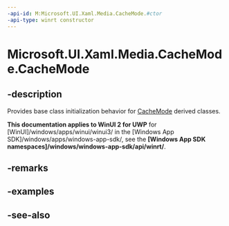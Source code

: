 ```yaml
---
-api-id: M:Microsoft.UI.Xaml.Media.CacheMode.#ctor
-api-type: winrt constructor
---
```


<!-- Method syntax
protected CacheMode()
-->

# Microsoft.UI.Xaml.Media.CacheMode.CacheMode

## -description
Provides base class initialization behavior for [CacheMode](cachemode.md) derived classes.

**This documentation applies to WinUI 2 for UWP** for [WinUI]/windows/apps/winui/winui3/ in the [Windows App SDK]/windows/apps/windows-app-sdk/, see the **[Windows App SDK namespaces]/windows/windows-app-sdk/api/winrt/**.

## -remarks

## -examples

## -see-also
